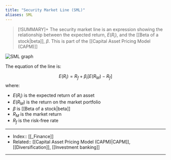 ```yaml
---
title: "Security Market Line (SML)"
aliases: SML
---
```

> [!SUMMARY]+
> The security market line is an expression showing the relationship between the expected return, $E(R_i)$, and the [[Beta of a stock|beta]], $\beta$. This is part of the [[Capital Asset Pricing Model (CAPM)]]

![SML graph](https://upload.wikimedia.org/wikipedia/en/f/f3/SML-chart.png?1653992923627)

The equation of the line is:

$$
E(R_i) = R_f + \beta _i \left[ E(R_M)-R_f \right]
$$
where:
- $E(R_i)$ is the expected return of an asset
- $E(R_M)$ is the return on the market portfolio
- $\beta$ is [[Beta of a stock|beta]]
- $R_M$ is the market return 
- $R_f$ is the risk-free rate

---
- Index:: [[_Finance]] 
- Related:: [[Capital Asset Pricing Model (CAPM)|CAPM]], [[Diversification]], [[Investment banking]]
---